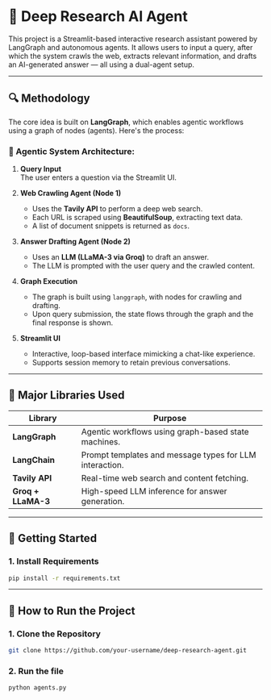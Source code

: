 # 🧠 Deep Research AI Agent

This project is a Streamlit-based interactive research assistant powered by LangGraph and autonomous agents. It allows users to input a query, after which the system crawls the web, extracts relevant information, and drafts an AI-generated answer — all using a dual-agent setup.

---

## 🔍 Methodology

The core idea is built on **LangGraph**, which enables agentic workflows using a graph of nodes (agents). Here's the process:

### 🔗 Agentic System Architecture:

1. **Query Input**  
   The user enters a question via the Streamlit UI.

2. **Web Crawling Agent (Node 1)**  
   - Uses the **Tavily API** to perform a deep web search.
   - Each URL is scraped using **BeautifulSoup**, extracting text data.
   - A list of document snippets is returned as `docs`.

3. **Answer Drafting Agent (Node 2)**  
   - Uses an **LLM (LLaMA-3 via Groq)** to draft an answer.
   - The LLM is prompted with the user query and the crawled content.

4. **Graph Execution**  
   - The graph is built using `langgraph`, with nodes for crawling and drafting.
   - Upon query submission, the state flows through the graph and the final response is shown.

5. **Streamlit UI**  
   - Interactive, loop-based interface mimicking a chat-like experience.
   - Supports session memory to retain previous conversations.

---

## 🧰 Major Libraries Used

| Library              | Purpose |
|----------------------|---------|
| **LangGraph**        | Agentic workflows using graph-based state machines. |
| **LangChain**        | Prompt templates and message types for LLM interaction. |
| **Tavily API**       | Real-time web search and content fetching. |
| **Groq + LLaMA-3**   | High-speed LLM inference for answer generation. |

---

## 🚀 Getting Started

### 1. Install Requirements
```bash
pip install -r requirements.txt

```
---

## 🚀 How to Run the Project

### 1. Clone the Repository

```bash
git clone https://github.com/your-username/deep-research-agent.git
```
### 2. Run the file
```bash
python agents.py
```
